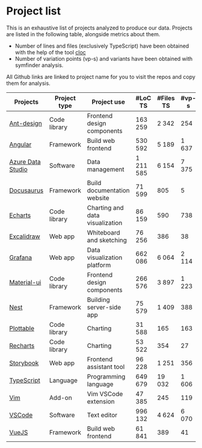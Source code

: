 # Project list

This is an exhaustive list of projects analyzed to produce our data. Projects are listed in the following table, alongside metrics about them.  
- Number of lines and files (exclusively TypeScript) have been obtained with the help of the tool [cloc](https://github.com/AlDanial/cloc)
- Number of variation points (vp-s) and variants have been obtained with symfinder analysis.

All Github links are linked to project name for you to visit the repos and copy them for analysis.

| Projects          | Project type | Project use                      | #LoC TS   | #Files TS | #vp-s | #Variants |
|-------------------|--------------|----------------------------------|-----------|-----------|-------|-----------|
| [Ant-design](https://github.com/ant-design/ant-design)       | Code library | Frontend design components       | 163 259   | 2 342     | 254   | 2         |
| [Angular](https://github.com/angular/angular)         | Framework    | Build web frontend               | 530 592   | 5 189     | 1 637 | 1 174     |
| [Azure Data Studio](https://github.com/microsoft/azuredatastudio) | Software     | Data management                  | 1 211 585 | 6 154     | 7 375 | 5 702     |
| [Docusaurus](https://github.com/facebook/docusaurus)       | Framework    | Build documentation website      | 71 599    | 805       | 5     | 0         |
| [Echarts](https://github.com/apache/echarts)          | Code library | Charting and  data visualization | 86 159    | 590       | 738   | 235       |
| [Excalidraw](https://github.com/excalidraw/excalidraw)       | Web app      | Whiteboard and  sketching        | 76 256    | 386       | 38    | 3         |
| [Grafana](https://github.com/grafana/grafana)          | Web app      | Data visualization platform      | 662 086   | 6 064     | 2 114 | 179       |
| [Material-ui](https://github.com/mui/material-ui)       | Code library | Frontend design  components      | 266 576   | 3 897     | 1 223 | 6         |
| [Nest](https://github.com/nestjs/nest)              | Framework    | Building  server-side app        | 75 579    | 1 409     | 388   | 380       |
| [Plottable](https://github.com/palantir/plottable)         | Code library | Charting                         | 31 588    | 165       | 163   | 446       |
| [Recharts](https://github.com/recharts/recharts)          | Code library | Charting                         | 53 522    | 354       | 27    | 0         |
| [Storybook](https://github.com/storybookjs/storybook)        | Web app      | Frontend assistant  tool         | 96 228    | 1 251     | 356   | 7         |
| [TypeScript](https://github.com/microsoft/TypeScript) | Language | Programming language | 649 679 | 19 032 | 1 606 | 79 |
| [Vim](https://github.com/VSCodeVim/Vim)               | Add-on       | Vim VSCode extension             | 47 385    | 245       | 119   | 453       |
| [VSCode](https://github.com/microsoft/vscode)            | Software     | Text editor                      | 996 132   | 4 624     | 6 070 | 4 790     |
| [VueJS](https://github.com/vuejs/core)             | Framework    | Build web frontend               | 61 841    | 389       | 41    | 2         |